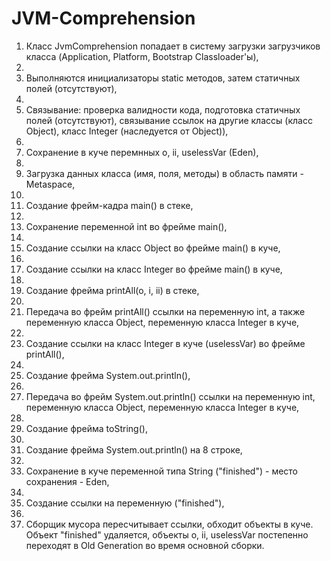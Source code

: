 # JVM-Comprehension

1. Класс JvmComprehension попадает в систему загрузки загрузчиков класса (Application, Platform, Bootstrap Classloader'ы),
2. 
3. Выполняются инициализаторы static методов, затем статичных полей (отсутствуют),
4. 
5. Связывание: проверка валидности кода, подготовка статичных полей (отсутствуют), связывание ссылок на другие классы (класс Object), класс Integer (наследуется от Object)),
6. 
7. Сохранение в куче перемнных o, ii, uselessVar (Eden),
8. 
9. Загрузка данных класса (имя, поля, методы) в область памяти - Metaspace,
10. 
11. Создание фрейм-кадра main() в стеке,
12. 
13. Сохранение переменной int во фрейме main(),
14. 
15. Создание ссылки на класс Object во фрейме main() в куче,
16. 
17. Создание ссылки на класс Integer во фрейме main() в куче,
18. 
19. Создание фрейма printAll(o, i, ii) в стеке,
20. 
21. Передача во фрейм printAll() ссылки на переменную int, а также переменную класса Object, переменную класса Integer в куче,
22. 
23. Создание ссылки на класс Integer в куче (uselessVar) во фрейме printAll(),
24. 
25. Создание фрейма System.out.println(),
26. 
27. Передача во фрейм System.out.println() ссылки на переменную int, переменную класса Object, переменную класса Integer в куче,
28. 
29. Создание фрейма toString(),
30.  
31. Создание фрейма System.out.println() на 8 строке,
32. 
33. Сохранение в куче переменной типа String ("finished") - место сохранения - Eden,
34. 
35. Создание ссылки на переменную ("finished"),
36. 
37. Сборщик мусора пересчитывает ссылки, обходит объекты в куче. Объект "finished" удаляется, объекты o, ii, uselessVar постепенно переходят в Old Generation во время основной сборки.

